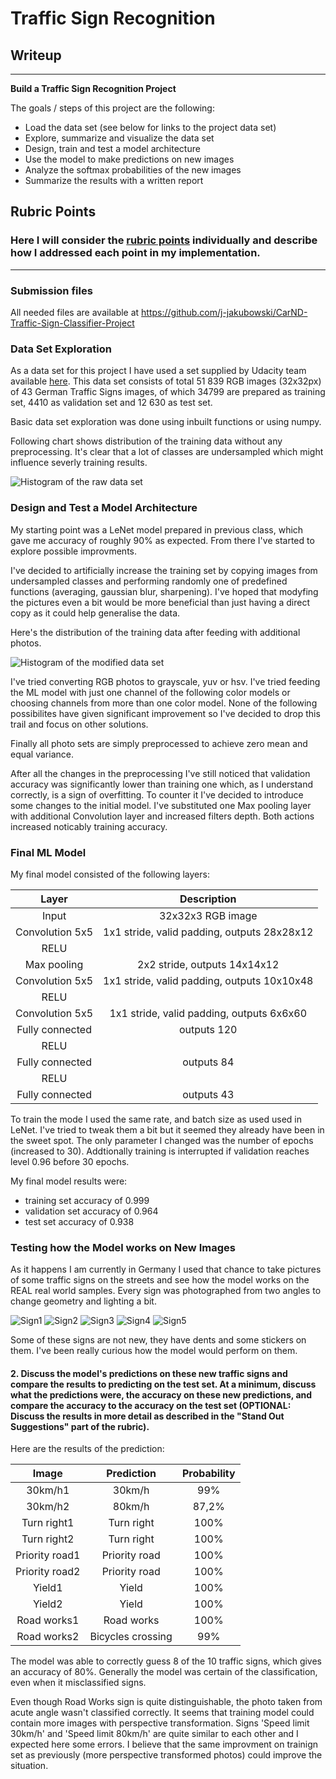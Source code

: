 # **Traffic Sign Recognition** 

## Writeup

---

**Build a Traffic Sign Recognition Project**

The goals / steps of this project are the following:
* Load the data set (see below for links to the project data set)
* Explore, summarize and visualize the data set
* Design, train and test a model architecture
* Use the model to make predictions on new images
* Analyze the softmax probabilities of the new images
* Summarize the results with a written report


[//]: # (Image References)

[Histogram_before]: ./Photos/histogram_before.png "Histogram_before"
[Histogram_after]: ./Photos/histogram_after.png "Histogram_after"
[photo1]: ./Photos/20210110_122908.jpg "Traffic Sign 1"
[photo2]: ./Photos/20210110_123748.jpg "Traffic Sign 2"
[photo3]: ./Photos/20210110_125839.jpg "Traffic Sign 3"
[photo4]: ./Photos/20210110_125910.jpg "Traffic Sign 4"
[photo5]: ./Photos/20210110_130157.jpg "Traffic Sign 5"

## Rubric Points
### Here I will consider the [rubric points](https://review.udacity.com/#!/rubrics/481/view) individually and describe how I addressed each point in my implementation.  
---
### Submission files

All needed files are available at https://github.com/j-jakubowski/CarND-Traffic-Sign-Classifier-Project

### Data Set Exploration

As a data set for this project I have used a set supplied by Udacity team available [here]( https://s3-us-west-1.amazonaws.com/udacity-selfdrivingcar/traffic-signs-data.zip).
This data set consists of total 51 839 RGB images (32x32px) of 43 German Traffic Signs images, of which 34799 are prepared as training set, 4410 as validation set and  12 630 as test set.

Basic data set exploration was done using inbuilt functions or using numpy.


Following chart shows distribution of the training data without any preprocessing. It's clear that a lot of classes are undersampled which might influence severly training results.

![Histogram of the raw data set][Histogram_before]

### Design and Test a Model Architecture

My starting point was a LeNet model prepared in previous class, which gave me accuracy of roughly 90% as expected. From there I've started to explore possible improvments. 

I've decided to artificially increase the training set by copying images from undersampled classes and performing randomly one of predefined functions (averaging, gaussian blur, sharpening). I've hoped that modyfing the pictures even a bit would be more beneficial than just having a direct copy as it could help generalise the data.

Here's the distribution of the training data after feeding with additional photos.

![Histogram of the modified data set][Histogram_after]

I've tried converting RGB photos to grayscale, yuv or hsv. I've tried feeding the ML model with just one channel of the following color models or choosing channels from more than one color model. None of the following possibilites have given significant improvement so I've decided to drop this trail and focus on other solutions.

Finally all photo sets are simply preprocessed to achieve zero mean and equal variance.

After all the changes in the preprocessing I've still noticed that validation accuracy was significantly lower than training one which, as I understand correctly, is a sign of overfitting. To counter it I've decided to introduce some changes to the initial model. I've substituted one Max pooling layer with additional Convolution layer and increased filters depth. Both actions increased noticably training accuracy.


### Final ML Model 

My final model consisted of the following layers:

| Layer         		|     Description	        					| 
|:---------------------:|:---------------------------------------------:| 
| Input         		| 32x32x3 RGB image   							| 
| Convolution 5x5     	| 1x1 stride, valid padding, outputs 28x28x12 	|
| RELU					|												|
| Max pooling	      	| 2x2 stride,  outputs 14x14x12   				|
| Convolution 5x5	    | 1x1 stride, valid padding, outputs 10x10x48   |
| RELU					|												|
| Convolution 5x5	    | 1x1 stride, valid padding, outputs 6x6x60     |
| Fully connected		| outputs 120  									|
| RELU					|												|
| Fully connected		| outputs 84  									|
| RELU					|												|
| Fully connected		| outputs 43  									|

 
To train the mode I used the same rate, and batch size as used used in LeNet. I've tried to tweak them a bit but it seemed they already have been in the sweet spot. The only parameter I changed was the number of epochs (increased to 30). Addtionally training is interrupted if validation reaches level 0.96 before 30 epochs.

My final model results were:
* training set accuracy of 0.999
* validation set accuracy of 0.964
* test set accuracy of 0.938
 

### Testing how the Model works on New Images

As it happens I am currently in Germany I used that chance to take pictures of some traffic signs on the streets and see how the model works on the REAL real world samples. Every sign was photographed from two angles to change geometry and lighting a bit. 

![Sign1][photo1] ![Sign2][photo2] ![Sign3][photo3] 
![Sign4][photo4] ![Sign5][photo5]

Some of these signs are not new, they have dents and some stickers on them. I've been really curious how the model would perform on them. 

#### 2. Discuss the model's predictions on these new traffic signs and compare the results to predicting on the test set. At a minimum, discuss what the predictions were, the accuracy on these new predictions, and compare the accuracy to the accuracy on the test set (OPTIONAL: Discuss the results in more detail as described in the "Stand Out Suggestions" part of the rubric).

Here are the results of the prediction:

| Image			        |     Prediction	        					|  Probability | 
|:---------------------:|:---------------------------------------------:|:------------:|
| 30km/h1       		| 30km/h   								     	|      99% 	   |
| 30km/h2       		| 80km/h    									|    87,2%     |
| Turn right1  			| Turn right									|     100% 	   |
| Turn right2  			| Turn right									|     100% 	   |
| Priority road1		| Priority road									|     100% 	   |
| Priority road2  		| Priority road									|     100% 	   |
| Yield1      		    | Yield							 				|     100% 	   |
| Yield2      		    | Yield							 				|     100% 	   |
| Road works1			| Road works        							|     100% 	   |
| Road works2			| Bicycles crossing      						|      99% 	   |


The model was able to correctly guess 8 of the 10 traffic signs, which gives an accuracy of 80%. Generally the model was certain of the classification, even when it misclassified signs. 

Even though Road Works sign is quite distinguishable, the photo taken from acute angle wasn't classified correctly. It seems that training model could contain more images with perspective transformation. Signs 'Speed limit 30km/h' and 'Speed limit 80km/h' are quite similar to each other and I expected here some errors. I believe that the same improvment on trainign set as previously (more perspective transformed photos) could improve the situation.



